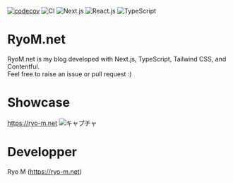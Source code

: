 [![codecov](https://codecov.io/gh/Ryo-M-49/RoyTech/branch/main/graph/badge.svg?token=CIPUL061JW)](https://codecov.io/gh/Ryo-M-49/RoyTech)
![CI](https://github.com/Ryo-M-49/RoyTech/workflows/CI/badge.svg)
![Next.js](https://img.shields.io/badge/Next.js-10.0.4-000000.svg?logo=next.js&style=plastic)
![React.js](https://img.shields.io/badge/React-17.0.1-61DAFB.svg?logo=react&style=plastic)
![TypeScript](https://img.shields.io/badge/TypeScript-4.1.3-007ACC.svg?logo=typescript&style=plastic)


# RyoM.net
RyoM.net is my blog developed with Next.js, TypeScript, Tailwind CSS, and Contentful. <br>
Feel free to raise an issue or pull request :)

# Showcase
https://ryo-m.net
![キャプチャ](https://user-images.githubusercontent.com/57619070/103656444-f26a8080-4fab-11eb-80d2-440cc1a9718d.PNG)

# Developper
Ryo M (https://ryo-m.net)
